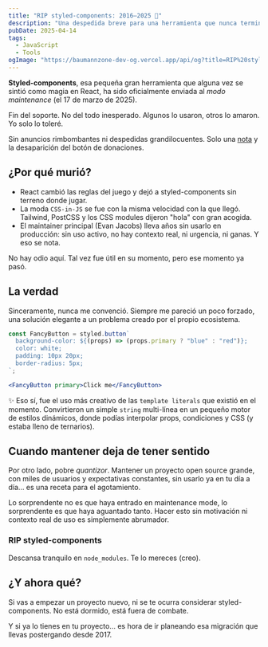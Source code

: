 ```yaml
---
title: "RIP styled-components: 2016–2025 💅"
description: "Una despedida breve para una herramienta que nunca terminó de convencerme. No habrá más features y tampoco lágrimas."
pubDate: 2025-04-14
tags:
  - JavaScript
  - Tools
ogImage: "https://baumannzone-dev-og.vercel.app/api/og?title=RIP%20styled-components%3A%202016%E2%80%932025%20%F0%9F%92%85&tags=JavaScript,Tools"
---
```


**Styled-components**, esa pequeña gran herramienta que alguna vez se sintió como magia en React, ha sido oficialmente enviada al _modo maintenance_ (el 17 de marzo de 2025).

Fin del soporte. No del todo inesperado. Algunos lo usaron, otros lo amaron. Yo solo lo toleré.

Sin anuncios rimbombantes ni despedidas grandilocuentes. Solo una [nota](https://opencollective.com/styled-components/updates/thank-you) y la desaparición del botón de donaciones.

## ¿Por qué murió?

- React cambió las reglas del juego y dejó a styled-components sin terreno donde jugar.
- La moda `CSS-in-JS` se fue con la misma velocidad con la que llegó. Tailwind, PostCSS y los CSS modules dijeron "hola" con gran acogida.
- El maintainer principal (Evan Jacobs) lleva años sin usarlo en producción: sin uso activo, no hay contexto real, ni urgencia, ni ganas. Y eso se nota.

No hay odio aquí. Tal vez fue útil en su momento, pero ese momento ya pasó.

## La verdad

Sinceramente, nunca me convenció. Siempre me pareció un poco forzado, una solución elegante a un problema creado por el propio ecosistema.

```javascript
const FancyButton = styled.button`
  background-color: ${(props) => (props.primary ? "blue" : "red")};
  color: white;
  padding: 10px 20px;
  border-radius: 5px;
`;
```

```jsx
<FancyButton primary>Click me</FancyButton>
```

✨ Eso sí, fue el uso más creativo de las `template literals` que existió en el momento. Convirtieron un simple `string` multi-línea en un pequeño motor de estilos dinámicos, donde podías interpolar props, condiciones y CSS (y estaba lleno de ternarios).

## Cuando mantener deja de tener sentido

Por otro lado, pobre _quantizor_. Mantener un proyecto open source grande, con miles de usuarios y expectativas constantes, sin usarlo ya en tu día a día... es una receta para el agotamiento.

Lo sorprendente no es que haya entrado en maintenance mode, lo sorprendente es que haya aguantado tanto. Hacer esto sin motivación ni contexto real de uso es simplemente abrumador.

### RIP styled-components

Descansa tranquilo en `node_modules`. Te lo mereces (creo).

## ¿Y ahora qué?

Si vas a empezar un proyecto nuevo, ni se te ocurra considerar styled-components. No está dormido, está fuera de combate.

Y si ya lo tienes en tu proyecto... es hora de ir planeando esa migración que llevas postergando desde 2017.
